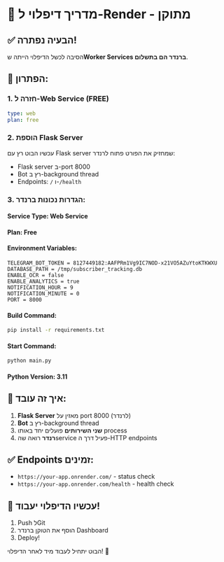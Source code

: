 # 🚀 מדריך דיפלוי ל-Render - מתוקן

## ✅ הבעיה נפתרה!

הסיבה לכשל הדיפלוי הייתה ש**Worker Services ברנדר הם בתשלום**.

## 🔧 **הפתרון:**

### 1. **חזרה ל-Web Service (FREE)**
```yaml
type: web
plan: free
```

### 2. **הוספת Flask Server**
עכשיו הבוט רץ עם Flask server שמחזיק את הפורט פתוח לרנדר:
- Flask server ב-port 8000
- Bot רץ ב-background thread
- Endpoints: `/` ו-`/health`

### 3. **הגדרות נכונות ברנדר:**

#### **Service Type:** Web Service
#### **Plan:** Free
#### **Environment Variables:**
```
TELEGRAM_BOT_TOKEN = 8127449182:AAFPRm1Vg9IC7NOD-x21VO5AZuYtoKTKWXU
DATABASE_PATH = /tmp/subscriber_tracking.db
ENABLE_OCR = false
ENABLE_ANALYTICS = true  
NOTIFICATION_HOUR = 9
NOTIFICATION_MINUTE = 0
PORT = 8000
```

#### **Build Command:**
```bash
pip install -r requirements.txt
```

#### **Start Command:**
```bash
python main.py
```

#### **Python Version:** 3.11

## 🎯 **איך זה עובד:**

1. **Flask Server** מאזין על port 8000 (לרנדר)
2. **Bot** רץ ב-background thread
3. **שני השירותים** פועלים יחד באותו process
4. **רנדר** רואה שהservice פעיל דרך ה-HTTP endpoints

## ✅ **Endpoints זמינים:**

- `https://your-app.onrender.com/` - status check
- `https://your-app.onrender.com/health` - health check

## 🚀 **עכשיו הדיפלוי יעבוד!**

1. Push לGit
2. הוסף את הטוקן ברנדר Dashboard
3. Deploy!

הבוט יתחיל לעבוד מיד לאחר הדיפלוי! 🎉